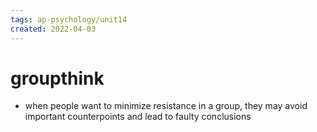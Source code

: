 ```yaml
---
tags: ap-psychology/unit14 
created: 2022-04-03
---
```


# groupthink

- when people want to minimize resistance in a group, they may avoid important counterpoints and lead to faulty conclusions 
